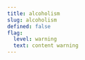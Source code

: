 ```yaml
---
title: alcoholism
slug: alcoholism
defined: false
flag:
  level: warning
  text: content warning
---
```

